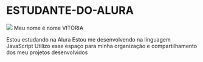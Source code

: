 # ESTUDANTE-DO-ALURA
![](link)
Meu nome é nome VITÓRIA

Estou estudando na Alura
Estou me desenvolvendo na linguagem JavaScript
Utilizo esse espaço para minha organização e compartilhamento dos meu projetos desenvolvidos
